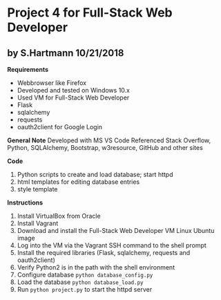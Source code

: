 # Project 4 for Full-Stack Web Developer
## by S.Hartmann 10/21/2018

**Requirements**
- Webbrowser like Firefox
- Developed and tested on Windows 10.x
- Used VM for Full-Stack Web Developer
- Flask
- sqlalchemy
- requests
- oauth2client for Google Login

**General Note**
Developed with MS VS Code
Referenced Stack Overflow, Python, SQLAlchemy, Bootstrap, w3resource, GitHub and other sites

__Code__
1. Python scripts to create and load database; start httpd
2. html templates for editing database entries
3. style template

__Instructions__
1. Install VirtualBox from Oracle
2. Install Vagrant
3. Download and install the Full-Stack Web Developer VM Linux Ubuntu image
4. Log into the VM via the Vagrant SSH command to the shell prompt
5. Install the required libraries (Flask, sqlalchemy, requests and oauth2client)
6. Verify Python2 is in the path with the shell environment
7. Configure database `python database_config.py`
8. Load the database `python database_load.py`
9. Run `python project.py` to start the httpd server
